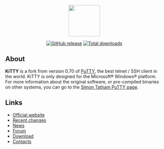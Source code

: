 <p align="center"><a href="http://www.9bis.net/kitty/" target="_blank"><img width="100"src="https://raw.githubusercontent.com/crazy-max/kitty/master/res/kitty.png"></a></p>

<p align="center">
  <a href="https://github.com/crazy-max/kitty/releases/latest"><img src="https://img.shields.io/github/release/crazy-max/kitty.svg?style=flat-square" alt="GitHub release"></a>
  <a href="https://github.com/crazy-max/kitty/releases/latest"><img src="https://img.shields.io/github/downloads/crazy-max/kitty/total.svg?style=flat-square" alt="Total downloads"></a>
</p>

## About

**KiTTY** is a fork from version 0.70 of [PuTTY](https://www.putty.org/), the best telnet / SSH client in the world.
KiTTY is only designed for the Microsoft® Windows® platform. For more information about the original software, or pre-compiled binaries on other systems, you can go to the [Simon Tatham PuTTY page](http://www.chiark.greenend.org.uk/~sgtatham/putty/).

## Links

* [Official website](http://www.9bis.net/kitty/)
* [Recent changes](http://www.9bis.net/kitty/?action=news)
* [News](http://www.9bis.net/kitty/?action=news)
* [Forum](http://www.9bis.net/kitty/?action=forum)
* [Download](http://www.9bis.net/kitty/?page=Download)
* [Contacts](http://www.9bis.net/kitty/?page=Contacts)
